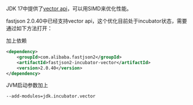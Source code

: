 JDK 17中提供了[vector api](https://openjdk.org/jeps/426)，可以用SIMD来优化性能。

fastjson 2.0.40中已经支持vector api，这个优化目前处于incubator状态，需要通过如下方法打开：

加上依赖
```xml
<dependency>
    <groupId>com.alibaba.fastjson2</groupId>
    <artifactId>fastjson2-incubator-vector</artifactId>
    <version>2.0.40</version>
</dependency>
```

JVM启动参数加上
```shell
--add-modules=jdk.incubator.vector
```
